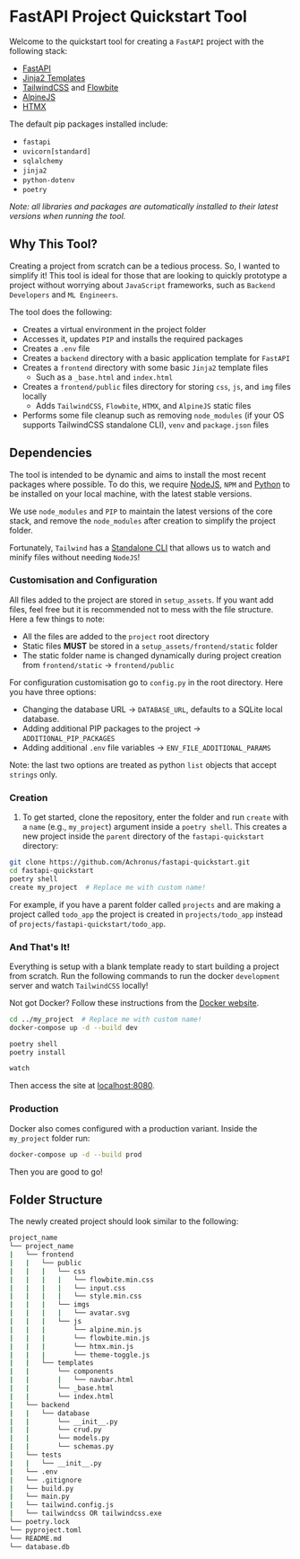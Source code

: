 # FastAPI Project Quickstart Tool

Welcome to the quickstart tool for creating a `FastAPI` project with the following stack:

- [FastAPI](https://github.com/tiangolo/fastapi)
- [Jinja2 Templates](https://jinja.palletsprojects.com/)
- [TailwindCSS](https://tailwindcss.com/) and [Flowbite](https://flowbite.com/)
- [AlpineJS](https://alpinejs.dev/)
- [HTMX](https://htmx.org/)

The default pip packages installed include:

- `fastapi`
- `uvicorn[standard]`
- `sqlalchemy`
- `jinja2`
- `python-dotenv`
- `poetry`

_Note: all libraries and packages are automatically installed to their latest versions when running the tool._

## Why This Tool?

Creating a project from scratch can be a tedious process. So, I wanted to simplify it! This tool is ideal for those that are looking to quickly prototype a project without worrying about `JavaScript` frameworks, such as `Backend Developers` and `ML Engineers`.

The tool does the following:

- Creates a virtual environment in the project folder
- Accesses it, updates `PIP` and installs the required packages
- Creates a `.env` file
- Creates a `backend` directory with a basic application template for `FastAPI`
- Creates a `frontend` directory with some basic `Jinja2` template files
  - Such as a `_base.html` and `index.html`
- Creates a `frontend/public` files directory for storing `css`, `js`, and `img` files locally
  - Adds `TailwindCSS`, `Flowbite`, `HTMX`, and `AlpineJS` static files
- Performs some file cleanup such as removing `node_modules` (if your OS supports TailwindCSS standalone CLI), `venv` and `package.json` files

## Dependencies

The tool is intended to be dynamic and aims to install the most recent packages where possible. To do this, we require [NodeJS](https://nodejs.org/en), `NPM` and [Python](https://www.python.org/downloads/) to be installed on your local machine, with the latest stable versions. 

We use `node_modules` and `PIP` to maintain the latest versions of the core stack, and remove the `node_modules` after creation to simplify the project folder.

Fortunately, `Tailwind` has a [Standalone CLI](https://tailwindcss.com/blog/standalone-cli) that allows us to watch and minify files without needing `NodeJS`!


### Customisation and Configuration

All files added to the project are stored in `setup_assets`. If you want add files, feel free but it is recommended not to mess with the file structure. Here a few things to note:
- All the files are added to the `project` root directory
- Static files **MUST** be stored in a `setup_assets/frontend/static` folder
- The static folder name is changed dynamically during project creation from `frontend/static` -> `frontend/public`

For configuration customisation go to `config.py` in the root directory. Here you have three options:
- Changing the database URL -> `DATABASE_URL`, defaults to a SQLite local database.
- Adding additional PIP packages to the project -> `ADDITIONAL_PIP_PACKAGES`
- Adding additional `.env` file variables -> `ENV_FILE_ADDITIONAL_PARAMS`

Note: the last two options are treated as python `list` objects that accept `strings` only.


### Creation
1. To get started, clone the repository, enter the folder and run `create` with a `name` (e.g., `my_project`) argument inside a `poetry shell`. This creates a new project inside the `parent` directory of the `fastapi-quickstart` directory:

```bash
git clone https://github.com/Achronus/fastapi-quickstart.git
cd fastapi-quickstart
poetry shell
create my_project  # Replace me with custom name!
```

For example, if you have a parent folder called `projects` and are making a project called `todo_app` the project is created in `projects/todo_app` instead of `projects/fastapi-quickstart/todo_app`.


### And That's It!

Everything is setup with a blank template ready to start building a project from scratch. Run the following commands to run the docker `development` server and watch `TailwindCSS` locally!

Not got Docker? Follow these instructions from the [Docker website](https://docs.docker.com/get-docker/).


```bash
cd ../my_project  # Replace me with custom name!
docker-compose up -d --build dev

poetry shell
poetry install

watch
```

Then access the site at [localhost:8080](http://localhost:8080).


### Production

Docker also comes configured with a production variant. Inside the `my_project` folder run:
```bash
docker-compose up -d --build prod
```

Then you are good to go!


## Folder Structure

The newly created project should look similar to the following:

```bash
project_name
└── project_name
|   └── frontend
|   |   └── public
|   |   |   └── css
|   |   |   |   └── flowbite.min.css
|   |   |   |   └── input.css
|   |   |   |   └── style.min.css
|   |   |   └── imgs
|   |   |   |   └── avatar.svg
|   |   |   └── js
|   |   |       └── alpine.min.js
|   |   |       └── flowbite.min.js
|   |   |       └── htmx.min.js
|   |   |       └── theme-toggle.js
|   |   └── templates
|   |       └── components
|   |       |   └── navbar.html
|   |       └── _base.html
|   |       └── index.html
|   └── backend
|   |   └── database
|   |       └── __init__.py
|   |       └── crud.py
|   |       └── models.py
|   |       └── schemas.py
|   └── tests
|   |   └── __init__.py
|   └── .env
|   └── .gitignore
|   └── build.py
|   └── main.py
|   └── tailwind.config.js
|   └── tailwindcss OR tailwindcss.exe
└── poetry.lock
└── pyproject.toml
└── README.md
└── database.db
```

